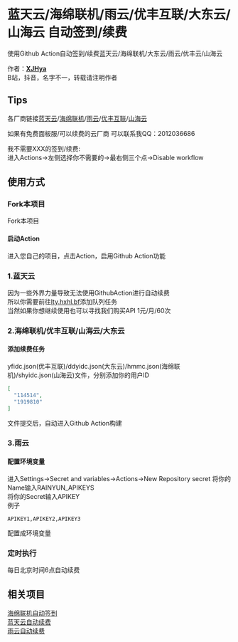 # 蓝天云/海绵联机/雨云/优丰互联/大东云/山海云 自动签到/续费

使用Github Action自动签到/续费蓝天云/海绵联机/大东云/雨云/优丰云/山海云<br>

作者：**[XJHya](https://github.com/xjh2009)**<br>
B站，抖音，名字不一，转载请注明作者<br>

## Tips

各厂商链接[蓝天云](https://lantian.pro/)/[海绵联机](https://www.hmmc.pro/)/[雨云](https://www.rainyun.com/)/[优丰互联](https://www.disxcloud.com/)/[山海云](https://www.vpsvr.com/)

如果有免费面板服/可以续费的云厂商 可以联系我QQ：2012036686

我不需要XXX的签到/续费: <br>
进入Actions->左侧选择你不需要的->最右侧三个点->Disable workflow

## 使用方式

### Fork本项目
Fork本项目<br>
#### 启动Action
进入您自己的项目，点击Action，启用Github Action功能<br>

### 1.蓝天云

因为一些外界力量导致无法使用GithubAction进行自动续费<br>
所以你需要前往[lty.hxhl.bf](https://lty.hxhl.bf)添加队列任务<br>
当然如果你想继续使用也可以寻找我们购买API 1元/月/60次

### 2.海绵联机/优丰互联/山海云/大东云


#### 添加续费任务
yfidc.json(优丰互联)/ddyidc.json(大东云)/hmmc.json(海绵联机)/shyidc.json(山海云)文件，分别添加你的用户ID
<br>
```json
[
  "114514",
  "1919810"
]
```
文件提交后，自动进入Github Action构建


### 3.雨云

#### 配置环境变量
进入Settings->Secret and variables->Actions->New Repository secret
将你的Name输入RAINYUN_APIKEYS<br>
将你的Secret输入APIKEY<br>
例子
```
APIKEY1,APIKEY2,APIKEY3
```
配置成环境变量

### 定时执行
每日北京时间6点自动续费<br>

## 相关项目
[海绵联机自动签到](https://github.com/xjh2009/hmmc-renew)<br>
[蓝天云自动续费](https://github.com/xjh2009/lty-renew)<br>
[雨云自动续费](https://github.com/xjh2009/rainyun-renew)<br>
